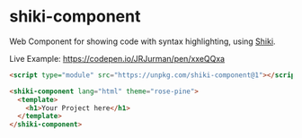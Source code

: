 # shiki-component

Web Component for showing code with syntax highlighting, using [Shiki](https://shiki.style/).

Live Example: https://codepen.io/JRJurman/pen/xxeQQxa

```html
<script type="module" src="https://unpkg.com/shiki-component@1"></script>

<shiki-component lang="html" theme="rose-pine">
  <template>
    <h1>Your Project here</h1>
  </template>
</shiki-component>
```
